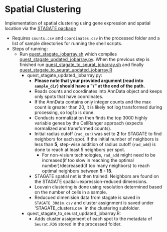 # Spatial Clustering 
Implementation of spatial clustering using gene expression and spatial location via the [STAGATE package](https://stagate.readthedocs.io/en/latest/index.html)
- Requires `counts.csv` and `coordinates.csv` in the processed folder and a list of sample directories for running the shell scripts. 
- Steps of running:
    - Run [quest_stagate_jobarray.sh]([https://github.com/luoyuanlab/ST-dataset/blob/main/analysis/database_utilities/clustering/quest_stagate_jobarray.sh](https://github.com/luoyuanlab/SOAR/blob/main/data_analysis/spatial_clustering/quest_stagate_jobarray.sh)) which compiles [quest_stagate_updated_jobarray.py](https://github.com/luoyuanlab/ST-dataset/blob/main/analysis/database_utilities/clustering/quest_stagate_updated_jobarray.py). When the previous step is finished run [quest_stagate_to_seurat_jobarray.sh](https://github.com/luoyuanlab/ST-dataset/blob/main/analysis/database_utilities/clustering/quest_stagate_jobarray.sh) and finally [quest_stagate_to_seurat_updated_jobarray.R](https://github.com/luoyuanlab/ST-dataset/blob/main/analysis/database_utilities/clustering/quest_stagate_to_seurat_updated_jobarray.R)
        -  quest_stagate_updated_jobarray.py:
            - **Please note that your provided argument (read into `sample_dir`) should have a "/" at the end of the path.**
            - Reads counts and coordinates into AnnData object and keeps only spots that have coordinates. 
            - If the AnnData contains only integer counts and the max count is greater than 20, it is likely not log transformed during processing, so log1p is done. 
            - Conducts normalization then finds the top 3000 highly variable genes by the CellRanger approach (expects normalized and transformed counts). 
            - Initial radius cutoff (`rad_cur`) was set to **2** for STAGATE to find neighbors for each spot. If the initial number of neighbors is less than **5**, step-wise addition of radius cutoff (`rad_add`) is done to reach at least 5 neighbors per spot. 
                - For non-visium technologies, `rad_add` might need to be increased(if too slow in reaching the optimal number)/decreased(if too many neighbors) to reach optimal neighbors between **5 - 15**. 
            - STAGATE spatial net is then trained. Neighbors are found on the STAGATE spatial+expression-reduced dimensions.
            - Louvain clustering is done using resolution determined based on the number of cells in a sample. 
            - Reducued dimenision data from stagate is saved in `STAGATE_30dim.csv`  and cluster assignment is saved under 'STAGATE_clusters.csv' in the clustering subfolder.
        - quest_stagate_to_seurat_updated_jobarray.R:
            - Adds cluster assignment of each spot to the metadata of `Seurat.RDS` stored in the processed folder. 
